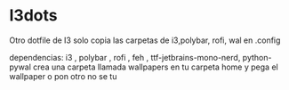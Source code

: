 # I3dots
Otro dotfile de I3
solo copia las carpetas de i3,polybar, rofi, wal  en .config 

dependencias: 
i3 , polybar , rofi , feh , ttf-jetbrains-mono-nerd, python-pywal
crea una carpeta llamada wallpapers en tu carpeta home y pega el wallpaper o pon otro no se tu
